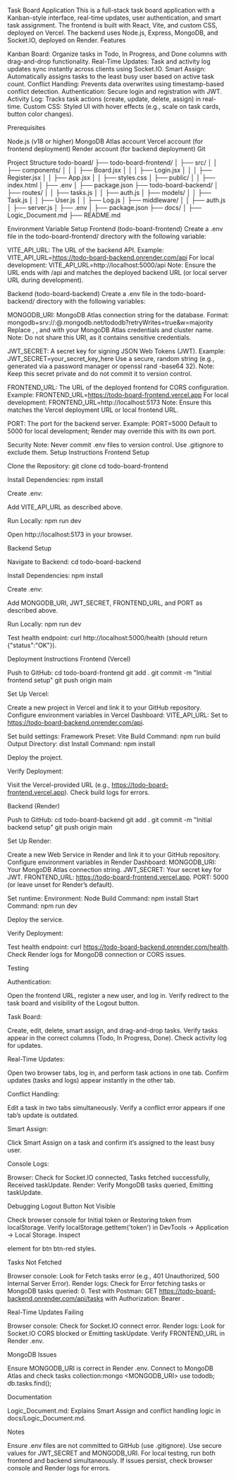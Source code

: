 Task Board Application
This is a full-stack task board application with a Kanban-style interface, real-time updates, user authentication, and smart task assignment. The frontend is built with React, Vite, and custom CSS, deployed on Vercel. The backend uses Node.js, Express, MongoDB, and Socket.IO, deployed on Render.
Features

Kanban Board: Organize tasks in Todo, In Progress, and Done columns with drag-and-drop functionality.
Real-Time Updates: Task and activity log updates sync instantly across clients using Socket.IO.
Smart Assign: Automatically assigns tasks to the least busy user based on active task count.
Conflict Handling: Prevents data overwrites using timestamp-based conflict detection.
Authentication: Secure login and registration with JWT.
Activity Log: Tracks task actions (create, update, delete, assign) in real-time.
Custom CSS: Styled UI with hover effects (e.g., scale on task cards, button color changes).

Prerequisites

Node.js (v18 or higher)
MongoDB Atlas account
Vercel account (for frontend deployment)
Render account (for backend deployment)
Git

Project Structure
todo-board/
├── todo-board-frontend/
│ ├── src/
│ │ ├── components/
│ │ │ ├── Board.jsx
│ │ │ ├── Login.jsx
│ │ │ ├── Register.jsx
│ │ ├── App.jsx
│ │ ├── styles.css
│ ├── public/
│ │ ├── index.html
│ ├── .env
│ ├── package.json
├── todo-board-backend/
│ ├── routes/
│ │ ├── tasks.js
│ │ ├── auth.js
│ ├── models/
│ │ ├── Task.js
│ │ ├── User.js
│ │ ├── Log.js
│ ├── middleware/
│ │ ├── auth.js
│ ├── server.js
│ ├── .env
│ ├── package.json
├── docs/
│ ├── Logic_Document.md
├── README.md

Environment Variable Setup
Frontend (todo-board-frontend)
Create a .env file in the todo-board-frontend/ directory with the following variable:

VITE_API_URL: The URL of the backend API.
Example: VITE_API_URL=https://todo-board-backend.onrender.com/api
For local development: VITE_API_URL=http://localhost:5000/api
Note: Ensure the URL ends with /api and matches the deployed backend URL (or local server URL during development).

Backend (todo-board-backend)
Create a .env file in the todo-board-backend/ directory with the following variables:

MONGODB_URI: MongoDB Atlas connection string for the database.
Format: mongodb+srv://<username>:<password>@<cluster>.mongodb.net/tododb?retryWrites=true&w=majority
Replace <username>, <password>, and <cluster> with your MongoDB Atlas credentials and cluster name.
Note: Do not share this URI, as it contains sensitive credentials.

JWT_SECRET: A secret key for signing JSON Web Tokens (JWT).
Example: JWT_SECRET=your_secret_key_here
Use a secure, random string (e.g., generated via a password manager or openssl rand -base64 32).
Note: Keep this secret private and do not commit it to version control.

FRONTEND_URL: The URL of the deployed frontend for CORS configuration.
Example: FRONTEND_URL=https://todo-board-frontend.vercel.app
For local development: FRONTEND_URL=http://localhost:5173
Note: Ensure this matches the Vercel deployment URL or local frontend URL.

PORT: The port for the backend server.
Example: PORT=5000
Default to 5000 for local development; Render may override this with its own port.

Security Note: Never commit .env files to version control. Use .gitignore to exclude them.
Setup Instructions
Frontend Setup

Clone the Repository:
git clone <repository-url>
cd todo-board-frontend

Install Dependencies:
npm install

Create .env:

Add VITE_API_URL as described above.

Run Locally:
npm run dev

Open http://localhost:5173 in your browser.

Backend Setup

Navigate to Backend:
cd todo-board-backend

Install Dependencies:
npm install

Create .env:

Add MONGODB_URI, JWT_SECRET, FRONTEND_URL, and PORT as described above.

Run Locally:
npm run dev

Test health endpoint: curl http://localhost:5000/health (should return {"status":"OK"}).

Deployment Instructions
Frontend (Vercel)

Push to GitHub:
cd todo-board-frontend
git add .
git commit -m "Initial frontend setup"
git push origin main

Set Up Vercel:

Create a new project in Vercel and link it to your GitHub repository.
Configure environment variables in Vercel Dashboard:
VITE_API_URL: Set to https://todo-board-backend.onrender.com/api.

Set build settings:
Framework Preset: Vite
Build Command: npm run build
Output Directory: dist
Install Command: npm install

Deploy the project.

Verify Deployment:

Visit the Vercel-provided URL (e.g., https://todo-board-frontend.vercel.app).
Check build logs for errors.

Backend (Render)

Push to GitHub:
cd todo-board-backend
git add .
git commit -m "Initial backend setup"
git push origin main

Set Up Render:

Create a new Web Service in Render and link it to your GitHub repository.
Configure environment variables in Render Dashboard:
MONGODB_URI: Your MongoDB Atlas connection string.
JWT_SECRET: Your secret key for JWT.
FRONTEND_URL: https://todo-board-frontend.vercel.app.
PORT: 5000 (or leave unset for Render’s default).

Set runtime:
Environment: Node
Build Command: npm install
Start Command: npm run dev

Deploy the service.

Verify Deployment:

Test health endpoint: curl https://todo-board-backend.onrender.com/health.
Check Render logs for MongoDB connection or CORS issues.

Testing

Authentication:

Open the frontend URL, register a new user, and log in.
Verify redirect to the task board and visibility of the Logout button.

Task Board:

Create, edit, delete, smart assign, and drag-and-drop tasks.
Verify tasks appear in the correct columns (Todo, In Progress, Done).
Check activity log for updates.

Real-Time Updates:

Open two browser tabs, log in, and perform task actions in one tab.
Confirm updates (tasks and logs) appear instantly in the other tab.

Conflict Handling:

Edit a task in two tabs simultaneously.
Verify a conflict error appears if one tab’s update is outdated.

Smart Assign:

Click Smart Assign on a task and confirm it’s assigned to the least busy user.

Console Logs:

Browser: Check for Socket.IO connected, Tasks fetched successfully, Received taskUpdate.
Render: Verify MongoDB tasks queried, Emitting taskUpdate.

Debugging
Logout Button Not Visible

Check browser console for Initial token or Restoring token from localStorage.
Verify localStorage.getItem('token') in DevTools → Application → Local Storage.
Inspect <nav> element for btn btn-red styles.

Tasks Not Fetched

Browser console: Look for Fetch tasks error (e.g., 401 Unauthorized, 500 Internal Server Error).
Render logs: Check for Error fetching tasks or MongoDB tasks queried: 0.
Test with Postman: GET https://todo-board-backend.onrender.com/api/tasks with Authorization: Bearer <token>.

Real-Time Updates Failing

Browser console: Check for Socket.IO connect error.
Render logs: Look for Socket.IO CORS blocked or Emitting taskUpdate.
Verify FRONTEND_URL in Render .env.

MongoDB Issues

Ensure MONGODB_URI is correct in Render .env.
Connect to MongoDB Atlas and check tasks collection:mongo <MONGODB_URI>
use tododb;
db.tasks.find();

Documentation

Logic_Document.md: Explains Smart Assign and conflict handling logic in docs/Logic_Document.md.

Notes

Ensure .env files are not committed to GitHub (use .gitignore).
Use secure values for JWT_SECRET and MONGODB_URI.
For local testing, run both frontend and backend simultaneously.
If issues persist, check browser console and Render logs for errors.
